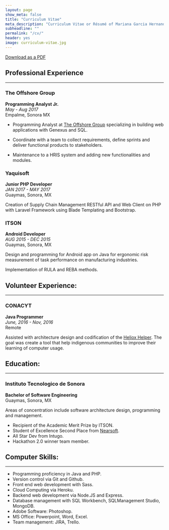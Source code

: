 ```yaml
---
layout: page
show_meta: false
title: "Curriculum Vitae"
meta_description: "Curriculum Vitae or Résumé of Mariana Garcia Hernandez"
subheadline: ""
permalink: "/cv/"
header: yes
image: curriculum-vitae.jpg
---
```

[Download as a PDF](/assets/img/marianaghcv.pdf)

## Professional Experience
-----

### The Offshore Group
**Programming Analyst Jr.**  
*May - Aug 2017*  
Empalme, Sonora MX  

- Programming Analyst at [The Offshore Group](https://offshoregroup.com/) specializing in building web applications with Genexus and SQL. 

- Coordinate with a team to collect requirements, define sprints and deliver functional products to stakeholders.

- Maintenance to a HRIS system and adding new functionalities and modules.

### Yaquisoft
**Junior PHP Developer**  
*JAN 2017 - MAY 2017*  
Guaymas, Sonora, MX

Creation of Supply Chain Management RESTful API and Web Client on PHP with Laravel Framework using Blade Templating and Bootstrap.

### ITSON
**Android Developer**  
*AUG 2015 - DEC 2015*  
Guaymas, Sonora, MX

Design and programming for Android app on Java for ergonomic risk measurement of task performance on  manufacturing industries.

Implementation of RULA and REBA methods.

## Volunteer Experience:
-----

### CONACYT
**Java Programmer**  
*June, 2016 - Nov, 2016*  
Remote

Assisted with architecture design and codification of the [Heliox Helper](http://proyectoheliox.org/blog/heliox-acceso-2-0/). The goal was create a tool that help indigenous communities to improve their learning of computer usage.


## Education:
-----

### Instituto Tecnologico de Sonora
**Bachelor of Software Engineering**  
Guaymas, Sonora, MX

Areas of concentration include software architecture design, programming and management.

- Recipient of the Academic Merit Prize by ITSON.
- Student of Excellence Second Place from [Nearsoft](https://nearsoft.com/).
- All Star Dev from Intugo.
- Hackathon 2.0 winner team member.

## Computer Skills:
-----

- Programming proficiency in Java and PHP.
- Version control via Git and Github.
- Front end web development with Sass. 
- Cloud Computing via Heroku.
- Backend web development via Node.JS and Express.
- Database management with SQL Workbench, SQLManagement Studio, MongoDB. 
- Adobe Software: Photoshop.
- MS Office: Powerpoint, Word, Excel.
- Team management: JIRA, Trello.
